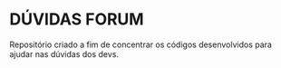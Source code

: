 # DÚVIDAS FORUM

Repositório criado a fim de concentrar os códigos desenvolvidos para ajudar nas dúvidas dos devs.
